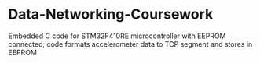 # Data-Networking-Coursework
 Embedded C code for STM32F410RE microcontroller with EEPROM connected; code formats accelerometer data to TCP segment and stores in EEPROM
